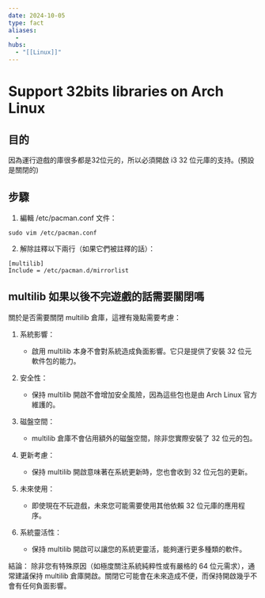 ```yaml
---
date: 2024-10-05
type: fact
aliases:
  -
hubs:
  - "[[Linux]]"
---
```


# Support 32bits libraries on Arch Linux

## 目的

因為運行遊戲的庫很多都是32位元的，所以必須開啟 i3 32 位元庫的支持。(預設是關閉的)


## 步驟

1. 編輯 /etc/pacman.conf 文件：
```
sudo vim /etc/pacman.conf
```

2. 解除註釋以下兩行（如果它們被註釋的話）：
```
[multilib]
Include = /etc/pacman.d/mirrorlist
```

## multilib 如果以後不完遊戲的話需要關閉嗎

關於是否需要關閉 multilib 倉庫，這裡有幾點需要考慮：

1. 系統影響：
   - 啟用 multilib 本身不會對系統造成負面影響。它只是提供了安裝 32 位元軟件包的能力。

2. 安全性：
   - 保持 multilib 開啟不會增加安全風險，因為這些包也是由 Arch Linux 官方維護的。

3. 磁盤空間：
   - multilib 倉庫不會佔用額外的磁盤空間，除非您實際安裝了 32 位元的包。

4. 更新考慮：
   - 保持 multilib 開啟意味著在系統更新時，您也會收到 32 位元包的更新。

5. 未來使用：
   - 即使現在不玩遊戲，未來您可能需要使用其他依賴 32 位元庫的應用程序。

6. 系統靈活性：
   - 保持 multilib 開啟可以讓您的系統更靈活，能夠運行更多種類的軟件。

結論：
除非您有特殊原因（如極度關注系統純粹性或有嚴格的 64 位元需求），通常建議保持 multilib 倉庫開啟。關閉它可能會在未來造成不便，而保持開啟幾乎不會有任何負面影響。
